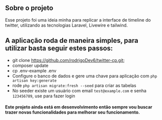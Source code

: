 ## Sobre o projeto

<p>
Esse projeto foi uma ideia minha para replicar a interface de timeline do twitter, utilizando as tecnologias Laravel, Livewire e tailwind.
    
</p>


## A aplicação roda de maneira simples, para utilizar basta seguir estes passos:

- git clone https://github.com/rodrigoDev6/twitter-cp.git; 
- composer update
- cp .env-example .env
- Configure o banco de dados e gere uma chave para aplicação com `php artisan key:generate`
- rode `php artisan migrate:fresh --seed` para criar as tabelas
- No seeder existe um usuário com email `test@example.com` e senha `123456789`, use para fazer login

#### Este projeto ainda está em desenvolvimento então sempre vou buscar trazer novas funcionalidades para melhorar seu funcionamento.


